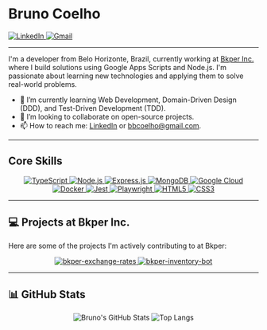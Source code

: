 # Bruno Coelho

<p align="left">
  <a href="https://www.linkedin.com/in/bruno-coelho-9ab0b0139/" target="_blank">
    <img src="https://img.shields.io/badge/LinkedIn-0077B5?style=for-the-badge&logo=linkedin&logoColor=white" alt="LinkedIn"/>
  </a>
  <a href="mailto:bbcoelho@gmail.com">
    <img src="https://img.shields.io/badge/Gmail-D14836?style=for-the-badge&logo=gmail&logoColor=white" alt="Gmail"/>
  </a>
</p>

---

I'm a developer from Belo Horizonte, Brazil, currently working at [Bkper Inc.](https://github.com/bkper) where I build solutions using Google Apps Scripts and Node.js. I'm passionate about learning new technologies and applying them to solve real-world problems.

- 🌱 I’m currently learning Web Development, Domain-Driven Design (DDD), and Test-Driven Development (TDD).
- 👯 I’m looking to collaborate on open-source projects.
- 📫 How to reach me: [LinkedIn](https://www.linkedin.com/in/bruno-coelho-9ab0b0139/) or bbcoelho@gmail.com.

---

## Core Skills

<p align="center">
  <a href="https://www.typescriptlang.org/" target="_blank">
    <img src="https://img.shields.io/badge/TypeScript-007ACC?style=for-the-badge&logo=typescript&logoColor=white" alt="TypeScript"/>
  </a>
  <a href="https://nodejs.org" target="_blank">
    <img src="https://img.shields.io/badge/Node.js-339933?style=for-the-badge&logo=nodedotjs&logoColor=white" alt="Node.js"/>
  </a>
  <a href="https://expressjs.com" target="_blank">
    <img src="https://img.shields.io/badge/Express.js-000000?style=for-the-badge&logo=express&logoColor=white" alt="Express.js"/>
  </a>
  <a href="https://www.mongodb.com/" target="_blank">
    <img src="https://img.shields.io/badge/MongoDB-47A248?style=for-the-badge&logo=mongodb&logoColor=white" alt="MongoDB"/>
  </a>
  <a href="https://cloud.google.com/" target="_blank">
    <img src="https://img.shields.io/badge/Google_Cloud-4285F4?style=for-the-badge&logo=google-cloud&logoColor=white" alt="Google Cloud"/>
  </a>
  <a href="https://www.docker.com/" target="_blank">
    <img src="https://img.shields.io/badge/Docker-2496ED?style=for-the-badge&logo=docker&logoColor=white" alt="Docker"/>
  </a>
  <a href="https://jestjs.io" target="_blank">
    <img src="https://img.shields.io/badge/Jest-C21325?style=for-the-badge&logo=jest&logoColor=white" alt="Jest"/>
  </a>
  <a href="https://playwright.dev/" target="_blank">
    <img src="https://img.shields.io/badge/Playwright-2EAD33?style=for-the-badge&logo=playwright&logoColor=white" alt="Playwright"/>
  </a>
  <a href="https://developer.mozilla.org/en-US/docs/Web/HTML" target="_blank">
    <img src="https://img.shields.io/badge/HTML5-E34F26?style=for-the-badge&logo=html5&logoColor=white" alt="HTML5"/>
  </a>
  <a href="https://developer.mozilla.org/en-US/docs/Web/CSS" target="_blank">
    <img src="https://img.shields.io/badge/CSS3-1572B6?style=for-the-badge&logo=css3&logoColor=white" alt="CSS3"/>
  </a>
</p>

---

## 💻 Projects at Bkper Inc.

Here are some of the projects I'm actively contributing to at Bkper:

<p align="center">
  <a href="https://github.com/bkper/bkper-exchange-rates">
    <img src="https://github-readme-stats.vercel.app/api/pin/?username=bkper&repo=bkper-exchange-rates&theme=transparent&hide_border=true" alt="bkper-exchange-rates"/>
  </a>
  <a href="https://github.com/bkper/bkper-inventory-bot">
    <img src="https://github-readme-stats.vercel.app/api/pin/?username=bkper&repo=bkper-inventory-bot&theme=transparent&hide_border=true" alt="bkper-inventory-bot"/>
  </a>
</p>

---

## 📊 GitHub Stats

<p align="center">
  <img src="https://github-readme-stats.vercel.app/api?username=brunocoelho&show_icons=true&theme=transparent&hide_border=true&" alt="Bruno's GitHub Stats"/>
  <img src="https://github-readme-stats.vercel.app/api/top-langs/?username=brunocoelho&layout=compact&theme=transparent&hide_border=true" alt="Top Langs"/>
</p>
